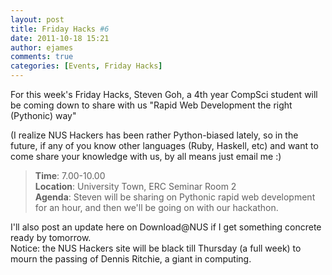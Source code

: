 ```yaml
---
layout: post
title: Friday Hacks #6
date: 2011-10-18 15:21
author: ejames
comments: true
categories: [Events, Friday Hacks]
---
```

For this week's Friday Hacks, Steven Goh, a 4th year CompSci student will be coming down to share with us "Rapid Web Development the right (Pythonic) way"
<div>(I realize NUS Hackers has been rather Python-biased lately, so in the future, if any of you know other languages (Ruby, Haskell, etc) and want to come share your knowledge with us, by all means just email me :)</div>
<div></div>
<blockquote>
<div><strong>Time</strong>: 7.00-10.00</div>
<div><strong>Location</strong>: University Town, ERC Seminar Room 2</div>
<div><strong>Agenda</strong>: Steven will be sharing on Pythonic rapid web development for an hour, and then we'll be going on with our hackathon.</div></blockquote>
<div>
</div>
<div>I'll also post an update here on Download@NUS if I get something concrete ready by tomorrow.</div>
<div>Notice: the NUS Hackers site will be black till Thursday (a full week) to mourn the passing of Dennis Ritchie, a giant in computing.</div>
